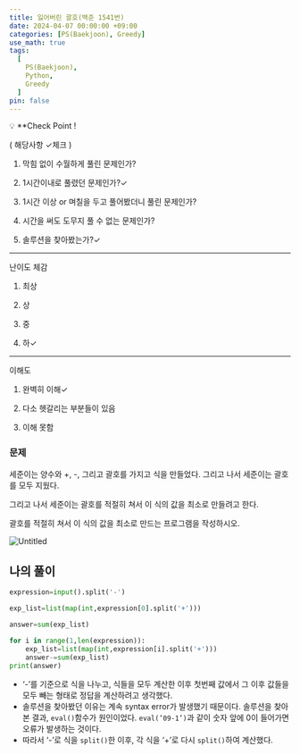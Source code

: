 ```yaml
---
title: 잃어버린 괄호(백준 1541번)
date: 2024-04-07 00:00:00 +09:00
categories: [PS(Baekjoon), Greedy]
use_math: true
tags:
  [
    PS(Baekjoon),
    Python,
    Greedy
  ]
pin: false
---
```


💡 **Check Point !

( 해당사항 ✓체크 )

1. 막힘 없이 수월하게 풀린 문제인가? 

2. 1시간이내로 풀렸던 문제인가?✓

3. 1시간 이상 or 며칠을 두고 풀어봤더니 풀린 문제인가?

4. 시간을 써도 도무지 풀 수 없는 문제인가?

5. 솔루션을 찾아봤는가?✓

---

난이도 체감

1. 최상

2. 상

3. 중

4. 하✓

---

이해도

1. 완벽히 이해✓

2. 다소 헷갈리는 부분들이 있음

3. 이해 못함

### 문제

세준이는 양수와 +, -, 그리고 괄호를 가지고 식을 만들었다. 그리고 나서 세준이는 괄호를 모두 지웠다.

그리고 나서 세준이는 괄호를 적절히 쳐서 이 식의 값을 최소로 만들려고 한다.

괄호를 적절히 쳐서 이 식의 값을 최소로 만드는 프로그램을 작성하시오.

![Untitled](https://github.com/gihuni99/gihuni99.github.io/assets/90080065/c249efab-6634-4600-8053-5eded01f62f0)

## 나의 풀이

```python
expression=input().split('-')

exp_list=list(map(int,expression[0].split('+')))

answer=sum(exp_list)

for i in range(1,len(expression)):
    exp_list=list(map(int,expression[i].split('+')))
    answer-=sum(exp_list)
print(answer)
```

- ‘-’를 기준으로 식을 나누고, 식들을 모두 계산한 이후 첫번째 값에서 그 이후 값들을 모두 빼는 형태로 정답을 계산하려고 생각했다.
- 솔루션을 찾아봤던 이유는 계속 syntax error가 발생했기 때문이다. 솔루션을 찾아본 결과, `eval()`함수가 원인이었다. `eval(’09-1’)`과 같이 숫자 앞에 0이 들어가면 오류가 발생하는 것이다.
- 따라서 ‘-’로 식을 `split()`한 이후, 각 식을 ‘+’로 다시 `split()`하여 계산했다.